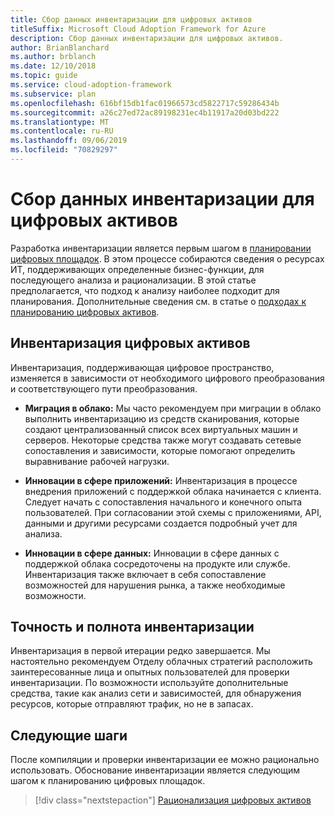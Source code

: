 ```yaml
---
title: Сбор данных инвентаризации для цифровых активов
titleSuffix: Microsoft Cloud Adoption Framework for Azure
description: Сбор данных инвентаризации для цифровых активов.
author: BrianBlanchard
ms.author: brblanch
ms.date: 12/10/2018
ms.topic: guide
ms.service: cloud-adoption-framework
ms.subservice: plan
ms.openlocfilehash: 616bf15db1fac01966573cd5822717c59286434b
ms.sourcegitcommit: a26c27ed72ac89198231ec4b11917a20d03bd222
ms.translationtype: MT
ms.contentlocale: ru-RU
ms.lasthandoff: 09/06/2019
ms.locfileid: "70829297"
---
```

# <a name="gather-inventory-data-for-a-digital-estate"></a>Сбор данных инвентаризации для цифровых активов

Разработка инвентаризации является первым шагом в [планировании цифровых площадок](index.md). В этом процессе собираются сведения о ресурсах ИТ, поддерживающих определенные бизнес-функции, для последующего анализа и рационализации. В этой статье предполагается, что подход к анализу наиболее подходит для планирования. Дополнительные сведения см. в статье о [подходах к планированию цифровых активов](./approach.md).

## <a name="take-inventory-of-a-digital-estate"></a>Инвентаризация цифровых активов

Инвентаризация, поддерживающая цифровое пространство, изменяется в зависимости от необходимого цифрового преобразования и соответствующего пути преобразования.

- **Миграция в облако:**  Мы часто рекомендуем при миграции в облако выполнить инвентаризацию из средств сканирования, которые создают централизованный список всех виртуальных машин и серверов. Некоторые средства также могут создавать сетевые сопоставления и зависимости, которые помогают определить выравнивание рабочей нагрузки.

- **Инновации в сфере приложений:** Инвентаризация в процессе внедрения приложений с поддержкой облака начинается с клиента. Следует начать с сопоставления начального и конечного опыта пользователей. При согласовании этой схемы с приложениями, API, данными и другими ресурсами создается подробный учет для анализа.

- **Инновации в сфере данных:** Инновации в сфере данных с поддержкой облака сосредоточены на продукте или службе. Инвентаризация также включает в себя сопоставление возможностей для нарушения рынка, а также необходимые возможности.

## <a name="accuracy-and-completeness-of-an-inventory"></a>Точность и полнота инвентаризации

Инвентаризация в первой итерации редко завершается. Мы настоятельно рекомендуем Отделу облачных стратегий расположить заинтересованные лица и опытных пользователей для проверки инвентаризации. По возможности используйте дополнительные средства, такие как анализ сети и зависимостей, для обнаружения ресурсов, которые отправляют трафик, но не в запасах.

## <a name="next-steps"></a>Следующие шаги

После компиляции и проверки инвентаризации ее можно рационально использовать. Обоснование инвентаризации является следующим шагом к планированию цифровых площадок.

> [!div class="nextstepaction"]
> [Рационализация цифровых активов](rationalize.md)
